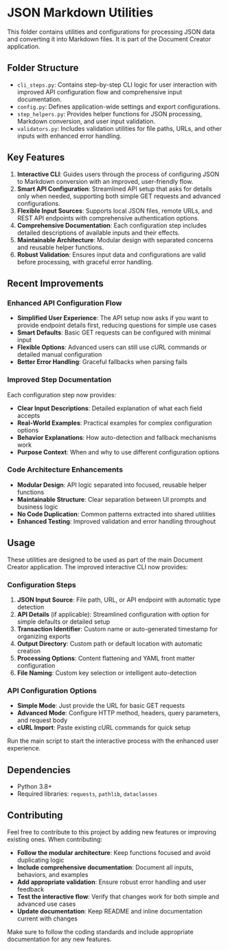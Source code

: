 # JSON Markdown Utilities

This folder contains utilities and configurations for processing JSON data and converting it into Markdown files. It is part of the Document Creator application.

## Folder Structure

- `cli_steps.py`: Contains step-by-step CLI logic for user interaction with improved API configuration flow and comprehensive input documentation.
- `config.py`: Defines application-wide settings and export configurations.
- `step_helpers.py`: Provides helper functions for JSON processing, Markdown conversion, and user input validation.
- `validators.py`: Includes validation utilities for file paths, URLs, and other inputs with enhanced error handling.

## Key Features

1. **Interactive CLI**: Guides users through the process of configuring JSON to Markdown conversion with an improved, user-friendly flow.
2. **Smart API Configuration**: Streamlined API setup that asks for details only when needed, supporting both simple GET requests and advanced configurations.
3. **Flexible Input Sources**: Supports local JSON files, remote URLs, and REST API endpoints with comprehensive authentication options.
4. **Comprehensive Documentation**: Each configuration step includes detailed descriptions of available inputs and their effects.
5. **Maintainable Architecture**: Modular design with separated concerns and reusable helper functions.
6. **Robust Validation**: Ensures input data and configurations are valid before processing, with graceful error handling.

## Recent Improvements

### Enhanced API Configuration Flow
- **Simplified User Experience**: The API setup now asks if you want to provide endpoint details first, reducing questions for simple use cases
- **Smart Defaults**: Basic GET requests can be configured with minimal input
- **Flexible Options**: Advanced users can still use cURL commands or detailed manual configuration
- **Better Error Handling**: Graceful fallbacks when parsing fails

### Improved Step Documentation
Each configuration step now provides:
- **Clear Input Descriptions**: Detailed explanation of what each field accepts
- **Real-World Examples**: Practical examples for complex configuration options
- **Behavior Explanations**: How auto-detection and fallback mechanisms work
- **Purpose Context**: When and why to use different configuration options

### Code Architecture Enhancements
- **Modular Design**: API logic separated into focused, reusable helper functions
- **Maintainable Structure**: Clear separation between UI prompts and business logic
- **No Code Duplication**: Common patterns extracted into shared utilities
- **Enhanced Testing**: Improved validation and error handling throughout

## Usage

These utilities are designed to be used as part of the main Document Creator application. The improved interactive CLI now provides:

### Configuration Steps
1. **JSON Input Source**: File path, URL, or API endpoint with automatic type detection
2. **API Details** (if applicable): Streamlined configuration with option for simple defaults or detailed setup
3. **Transaction Identifier**: Custom name or auto-generated timestamp for organizing exports
4. **Output Directory**: Custom path or default location with automatic creation
5. **Processing Options**: Content flattening and YAML front matter configuration
6. **File Naming**: Custom key selection or intelligent auto-detection

### API Configuration Options
- **Simple Mode**: Just provide the URL for basic GET requests
- **Advanced Mode**: Configure HTTP method, headers, query parameters, and request body
- **cURL Import**: Paste existing cURL commands for quick setup

Run the main script to start the interactive process with the enhanced user experience.

## Dependencies

- Python 3.8+
- Required libraries: `requests`, `pathlib`, `dataclasses`

## Contributing

Feel free to contribute to this project by adding new features or improving existing ones. When contributing:

- **Follow the modular architecture**: Keep functions focused and avoid duplicating logic
- **Include comprehensive documentation**: Document all inputs, behaviors, and examples
- **Add appropriate validation**: Ensure robust error handling and user feedback
- **Test the interactive flow**: Verify that changes work for both simple and advanced use cases
- **Update documentation**: Keep README and inline documentation current with changes

Make sure to follow the coding standards and include appropriate documentation for any new features.